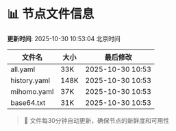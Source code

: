 # 📊 节点文件信息

**更新时间**: 2025-10-30 10:53:04 北京时间

| 文件名 | 大小 | 最后修改 |
|--------|------|----------|
| all.yaml | 33K | 2025-10-30 10:53 |
| history.yaml | 148K | 2025-10-30 10:53 |
| mihomo.yaml | 37K | 2025-10-30 10:53 |
| base64.txt | 31K | 2025-10-30 10:53 |

> 🔄 文件每30分钟自动更新，确保节点的新鲜度和可用性
